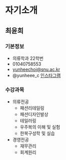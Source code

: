 # 자기소개
## 최윤희
### 기본정보
* 의류학과 22학번
* 01040758553
* yunheechoi@snu.ac.kr
* @yunheee_c  [인스타그램](https://www.instagram.com/yunheee_c/)

### 수강과목
* 의류전공
    * 패션리테일링
    * 패션디자인발상
    * 테일러링
    * 우주복의 이해 및 실험
    * 한복구성학 및 실습
* 경영전공
    * 재무관리
    * 회계원리
